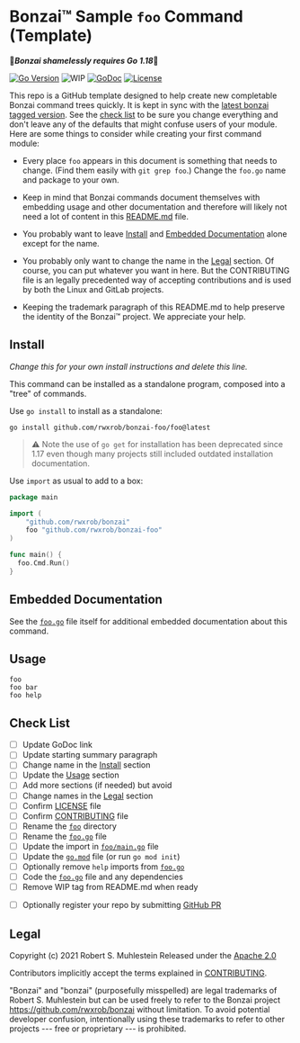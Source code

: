 # Bonzai™ Sample `foo` Command (Template)

🎉***Bonzai shamelessly requires Go 1.18***💋

[![Go Version](https://img.shields.io/github/go-mod/go-version/rwxrob/bonzai)](https://tip.golang.org/doc/go1.18)
![WIP](https://img.shields.io/badge/status-wip-red)
[![GoDoc](https://godoc.org/github.com/rwxrob/bonzai-template?status.svg)](https://godoc.org/github.com/rwxrob/bonzai-template)
[![License](https://img.shields.io/badge/license-Apache2-brightgreen.svg)](LICENSE)

This repo is a GitHub template designed to help create new completable
Bonzai command trees quickly. It is kept in sync with the [latest bonzai
tagged version](https://github.com/rwxrob/bonzai). See the [check
list](#check-list) to be sure you change everything and don't leave any
of the defaults that might confuse users of your module. Here are some
things to consider while creating your first command module:

* Every place `foo` appears in this document is something that needs to
  change. (Find them easily with `git grep foo`.) Change the `foo.go`
  name and package to your own.

* Keep in mind that Bonzai commands document themselves with
  embedding usage and other documentation and therefore will likely not
  need a lot of content in this [README.md](README.md) file. 

* You probably want to leave [Install](#install) and [Embedded
  Documentation](#embedded-documentation) alone except for the name.

* You probably only want to change the name in the [Legal](#legal)
  section. Of course, you can put whatever you want in here. But the
  CONTRIBUTING file is an legally precedented way of accepting
  contributions and is used by both the Linux and GitLab projects.

* Keeping the trademark paragraph of this README.md to help preserve the
  identity of the Bonzai™ project. We appreciate your help.

## Install

*Change this for your own install instructions and delete this line.*

This command can be installed as a standalone program, composed into a
"tree" of commands.

Use `go install` to install as a standalone:

```
go install github.com/rwxrob/bonzai-foo/foo@latest
```

> ⚠️ Note the use of  `go get` for installation has been
> deprecated since 1.17 even though many projects still included
> outdated installation documentation.

Use `import` as usual to add to a box:

```go
package main

import (
	"github.com/rwxrob/bonzai"
	foo "github.com/rwxrob/bonzai-foo"
)

func main() {
  foo.Cmd.Run()
}
```

## Embedded Documentation

See the [`foo.go`](foo.go) file itself for additional embedded
documentation about this command.

## Usage

```
foo
foo bar
foo help
```

## Check List

- [ ] Update GoDoc link
- [ ] Update starting summary paragraph
- [ ] Change name in the [Install](#install) section
- [ ] Update the [Usage](#usage) section
- [ ] Add more sections (if needed) but avoid
- [ ] Change names in the [Legal](#legal) section
- [ ] Confirm [LICENSE](LICENSE) file
- [ ] Confirm [CONTRIBUTING](CONTRIBUTING) file
- [ ] Rename the [`foo`](foo) directory
- [ ] Rename the [`foo.go`](foo.go) file
- [ ] Update the import in [`foo/main.go`](foo/main.go) file
- [ ] Update the [`go.mod`](go.mod) file (or run `go mod init`)
- [ ] Optionally remove `help` imports from [`foo.go`](foo.go)
- [ ] Code the [`foo.go`](foo.go) file and any dependencies
- [ ] Remove WIP tag from README.md when ready
* [ ] Optionally register your repo by submitting [GitHub PR]

[GitHub PR]: <https://github.com/rwxrob/register-bonzai>

## Legal

Copyright (c) 2021 Robert S. Muhlestein
Released under the [Apache 2.0](LICENSE)

Contributors implicitly accept the terms
explained in [CONTRIBUTING](CONTRIBUTING).

"Bonzai" and "bonzai" (purposefully misspelled) are legal trademarks of
Robert S. Muhlestein but can be used freely to refer to the Bonzai
project <https://github.com/rwxrob/bonzai> without limitation. To avoid
potential developer confusion, intentionally using these trademarks to
refer to other projects --- free or proprietary --- is prohibited.
